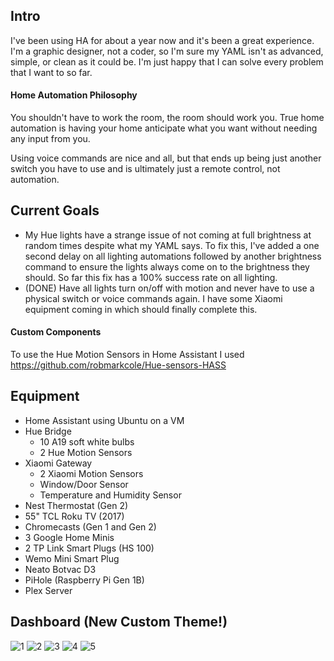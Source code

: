 ## Intro

I've been using HA for about a year now and it's been a great experience. I'm a graphic designer, not a coder, so I'm sure my YAML isn't as advanced, simple, or clean as it could be. I'm just happy that I can solve every problem that I want to so far.

#### Home Automation Philosophy

You shouldn't have to work the room, the room should work you. True home automation is having your home anticipate what you want without needing any input from you.

Using voice commands are nice and all, but that ends up being just another switch you have to use and is ultimately just a remote control, not automation.

## Current Goals
- My Hue lights have a strange issue of not coming at full brightness at random times despite what my YAML says. To fix this, I've added a one second delay on all lighting automations followed by another brightness command to ensure the lights always come on to the brightness they should. So far this fix has a 100% success rate on all lighting.
- (DONE) Have all lights turn on/off with motion and never have to use a physical switch or voice commands again. I have some Xiaomi equipment coming in which should finally complete this.

#### Custom Components
To use the Hue Motion Sensors in Home Assistant I used https://github.com/robmarkcole/Hue-sensors-HASS

## Equipment
- Home Assistant using Ubuntu on a VM
- Hue Bridge
  - 10 A19 soft white bulbs
  - 2 Hue Motion Sensors
- Xiaomi Gateway
  - 2 Xiaomi Motion Sensors
  - Window/Door Sensor
  - Temperature and Humidity Sensor
- Nest Thermostat (Gen 2)
- 55" TCL Roku TV (2017)
- Chromecasts (Gen 1 and Gen 2)
- 3 Google Home Minis
- 2 TP Link Smart Plugs (HS 100)
- Wemo Mini Smart Plug
- Neato Botvac D3
- PiHole (Raspberry Pi Gen 1B)
- Plex Server

## Dashboard (New Custom Theme!)
![1](https://i.imgur.com/p0VlC8e.jpg)
![2](https://i.imgur.com/Z1Cs4SC.jpg)
![3](https://i.imgur.com/49QStQb.jpg)
![4](https://i.imgur.com/RjEg0SL.jpg)
![5](https://i.imgur.com/pf8QbjK.jpg)
